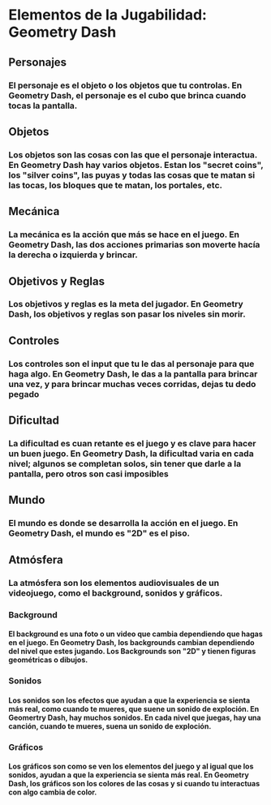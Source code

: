 # Elementos de la Jugabilidad: Geometry Dash

## Personajes

### El personaje es el objeto o los objetos que tu controlas. En Geometry Dash, el personaje es el cubo que brinca cuando tocas la pantalla.

## Objetos

### Los objetos son las cosas con las que el personaje interactua. En Geometry Dash hay varios objetos. Estan los "secret coins", los "silver coins", las puyas y todas las cosas que te matan si las tocas, los bloques que te matan, los portales, etc.

## Mecánica

### La mecánica es la acción que más se hace en el juego. En Geometry Dash, las dos acciones primarias son moverte hacía la derecha o izquierda y brincar. 

## Objetivos y Reglas

### Los objetivos y reglas es la meta del jugador. En Geometry Dash, los objetivos y reglas son pasar los niveles sin morir.

## Controles

### Los controles son el input que tu le das al personaje para que haga algo. En Geometry Dash, le das a la pantalla para brincar una vez, y para brincar muchas veces corridas, dejas tu dedo pegado

## Dificultad

### La dificultad es cuan retante es el juego y es clave para hacer un buen juego. En Geometry Dash, la dificultad varia en cada nivel; algunos se completan solos, sin tener que darle a la pantalla, pero otros son casi imposibles

## Mundo

### El mundo es donde se desarrolla la acción en el juego. En Geometry Dash, el mundo es "2D" es el piso.

## Atmósfera

### La atmósfera son los elementos audiovisuales de un videojuego, como el background, sonidos y gráficos. 
### Background

#### El background es una foto o un video que cambia dependiendo que hagas en el juego. En Geometry Dash, los backgrounds cambian dependiendo del nivel que estes jugando. Los Backgrounds son "2D" y tienen figuras geométricas o dibujos.

### Sonidos

#### Los sonidos son los efectos que ayudan a que la experiencia se sienta más real, como cuando te mueres, que suene un sonido de exploción. En Geomertry Dash, hay muchos sonidos. En cada nivel que juegas, hay una canción, cuando te mueres, suena un sonido de exploción. 

### Gráficos

#### Los gráficos son como se ven los elementos del juego y al igual que los sonidos, ayudan a que la experiencia se sienta más real. En Geometry Dash, los gráficos son los colores de las cosas y si cuando tu interactuas con algo cambia de color.
